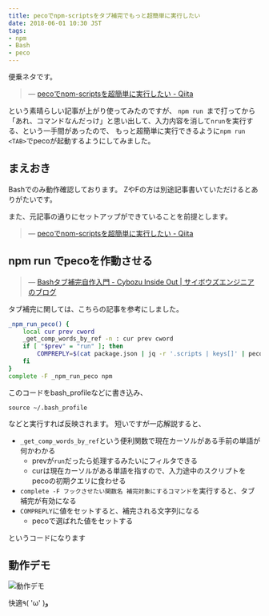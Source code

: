 ```yaml
---
title: pecoでnpm-scriptsをタブ補完でもっと超簡単に実行したい
date: 2018-06-01 10:30 JST
tags:
- npm
- Bash
- peco
---
```


便乗ネタです。

> &mdash; [pecoでnpm-scriptsを超簡単に実行したい - Qiita](https://qiita.com/hogesuke_1/items/46f009f31b5f2ec8c02c)

という素晴らしい記事が上がり使ってみたのですが、
`npm run `まで打ってから「あれ、コマンドなんだっけ」と思い出して、入力内容を消して`nrun`を実行する、という一手間があったので、
もっと超簡単に実行できるように`npm run <TAB>`でpecoが起動するようにしてみました。

<!--more-->

## まえおき
Bashでのみ動作確認しております。
ZやFの方は別途記事書いていただけるとありがたいです。

また、元記事の通りにセットアップができていることを前提とします。

> &mdash; [pecoでnpm-scriptsを超簡単に実行したい - Qiita](https://qiita.com/hogesuke_1/items/46f009f31b5f2ec8c02c)

## npm run <TAB>でpecoを作動させる

> &mdash; [Bashタブ補完自作入門 - Cybozu Inside Out | サイボウズエンジニアのブログ](http://blog.cybozu.io/entry/2016/09/26/080000)

タブ補完に関しては、こちらの記事を参考にしました。

```sh
_npm_run_peco() {
    local cur prev cword
    _get_comp_words_by_ref -n : cur prev cword
    if [ "$prev" = "run" ]; then
        COMPREPLY=$(cat package.json | jq -r '.scripts | keys[]' | peco --query=$cur)
    fi
}
complete -F _npm_run_peco npm
```

このコードをbash_profileなどに書き込み、

```
source ~/.bash_profile
```

などと実行すれば反映されます。
短いですが一応解説すると、

- `_get_comp_words_by_ref`という便利関数で現在カーソルがある手前の単語が何かわかる
    - prevが`run`だったら処理するみたいにフィルタできる
    - curは現在カーソルがある単語を指すので、入力途中のスクリプトをpecoの初期クエリに食わせる
- `complete -F フックさせたい関数名 補完対象にするコマンド`を実行すると、タブ補完が有効になる
- `COMPREPLY`に値をセットすると、補完される文字列になる
    - pecoで選ばれた値をセットする

というコードになります

## 動作デモ

![動作デモ](/images/2018/more-more-easy-to-use-npm-run-script/npm-run-tab-completion.gif)

快適٩( 'ω' )و
